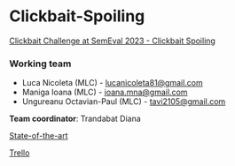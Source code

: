# Clickbait-Spoiling #
[Clickbait Challenge at SemEval 2023 - Clickbait Spoiling](https://pan.webis.de/semeval23/pan23-web/clickbait-challenge.html)

### Working team ###
* Luca Nicoleta (MLC) - lucanicoleta81@gmail.com
* Maniga Ioana (MLC) - ioana.mna@gmail.com
* Ungureanu Octavian-Paul (MLC) - tavi2105@gmail.com

__Team coordinator__: Trandabat Diana

[State-of-the-art](https://docs.google.com/document/d/1FtX-hCu8vj5tXwKAaU7MDKjUMDrYk_XWlIpc4lOtzq0/edit?usp=sharing)

[Trello](https://trello.com/b/ZXynoety/clickbait-spoiling)
  
